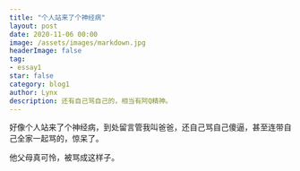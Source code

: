 ```yaml
---
title: "个人站来了个神经病"
layout: post
date: 2020-11-06 00:00
image: /assets/images/markdown.jpg
headerImage: false
tag:
- essay1
star: false
category: blog1
author: Lynx
description: 还有自己骂自己的，相当有阿Q精神。
---
```




好像个人站来了个神经病，到处留言管我叫爸爸，还自己骂自己傻逼，甚至连带自己全家一起骂的，惊呆了。

他父母真可怜，被骂成这样子。


